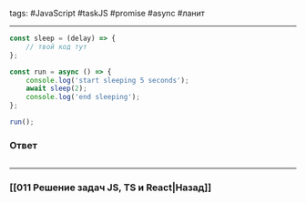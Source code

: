 tags: #JavaScript #taskJS #promise #async #ланит
___

```js
const sleep = (delay) => { 
	// твой код тут 
}; 

const run = async () => { 
	console.log('start sleeping 5 seconds'); 
	await sleep(2); 
	console.log('end sleeping'); 
}; 

run();
```

### Ответ

```js

```

___
### [[011 Решение задач JS, TS и React|Назад]]